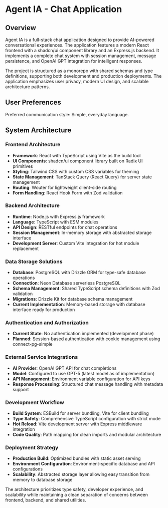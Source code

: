 # Agent IA - Chat Application

## Overview

Agent IA is a full-stack chat application designed to provide AI-powered conversational experiences. The application features a modern React frontend with a shadcn/ui component library and an Express.js backend. It implements a complete chat system with session management, message persistence, and OpenAI GPT integration for intelligent responses.

The project is structured as a monorepo with shared schemas and type definitions, supporting both development and production deployments. The application emphasizes user privacy, modern UI design, and scalable architecture patterns.

## User Preferences

Preferred communication style: Simple, everyday language.

## System Architecture

### Frontend Architecture
- **Framework**: React with TypeScript using Vite as the build tool
- **UI Components**: shadcn/ui component library built on Radix UI primitives
- **Styling**: Tailwind CSS with custom CSS variables for theming
- **State Management**: TanStack Query (React Query) for server state management
- **Routing**: Wouter for lightweight client-side routing
- **Form Handling**: React Hook Form with Zod validation

### Backend Architecture
- **Runtime**: Node.js with Express.js framework
- **Language**: TypeScript with ESM modules
- **API Design**: RESTful endpoints for chat operations
- **Session Management**: In-memory storage with abstracted storage interface
- **Development Server**: Custom Vite integration for hot module replacement

### Data Storage Solutions
- **Database**: PostgreSQL with Drizzle ORM for type-safe database operations
- **Connection**: Neon Database serverless PostgreSQL
- **Schema Management**: Shared TypeScript schema definitions with Zod validation
- **Migrations**: Drizzle Kit for database schema management
- **Current Implementation**: Memory-based storage with database interface ready for production

### Authentication and Authorization
- **Current State**: No authentication implemented (development phase)
- **Planned**: Session-based authentication with cookie management using connect-pg-simple

### External Service Integrations
- **AI Provider**: OpenAI GPT API for chat completions
- **Model**: Configured to use GPT-5 (latest model as of implementation)
- **API Management**: Environment variable configuration for API keys
- **Response Processing**: Structured chat message handling with metadata support

### Development Workflow
- **Build System**: ESBuild for server bundling, Vite for client bundling
- **Type Safety**: Comprehensive TypeScript configuration with strict mode
- **Hot Reload**: Vite development server with Express middleware integration
- **Code Quality**: Path mapping for clean imports and modular architecture

### Deployment Strategy
- **Production Build**: Optimized bundles with static asset serving
- **Environment Configuration**: Environment-specific database and API configurations
- **Scalability**: Abstracted storage layer allowing easy transition from memory to database storage

The architecture prioritizes type safety, developer experience, and scalability while maintaining a clean separation of concerns between frontend, backend, and shared utilities.

